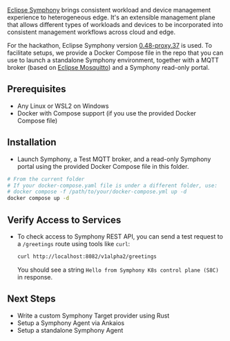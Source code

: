 [Eclipse Symphony](https://projects.eclipse.org/projects/iot.symphony) brings consistent workload and device management experience to heterogeneous edge. It's an extensible management plane that allows different types of workloads and devices to be incorporated into consistent management workflows across cloud and edge.

For the hackathon, Eclipse Symphony version [0.48-proxy.37](https://github.com/eclipse-symphony/symphony/releases/tag/0.48-proxy.37) is used. To facilitate setups, we provide a Docker Compose file in the repo that you can use to launch a standalone Symphony environment, together with a MQTT broker (based on [Eclipse Mosquitto](https://mosquitto.org/)) and a Symphony read-only portal. 

## Prerequisites

- Any Linux or WSL2 on Windows
- Docker with Compose support (if you use the provided Docker Compose file)

## Installation

- Launch Symphony, a Test MQTT broker, and a read-only Symphony portal using the provided Docker Compose file in this folder.

```bash
# From the current folder
# If your docker-compose.yaml file is under a different folder, use:
# docker compose -f /path/to/your/docker-compose.yml up -d
docker compose up -d
```

## Verify Access to Services

* To check access to Symphony REST API, you can send a test request to a `/greetings` route using tools like `curl`:
    ```bash
    curl http://localhost:8082/v1alpha2/greetings
    ```
    You should see a string `Hello from Symphony K8s control plane (S8C)` in response.

## Next Steps

* Write a custom Symphony Target provider using Rust
* Setup a Symphony Agent via Ankaios
* Setup a standalone Symphony Agent
